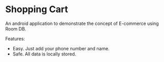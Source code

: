 # Shopping Cart
An android application to demonstrate the concept of E-commerce using Room DB. 

Features:
* Easy. Just add your phone number and name.
* Safe. All data is locally stored.

